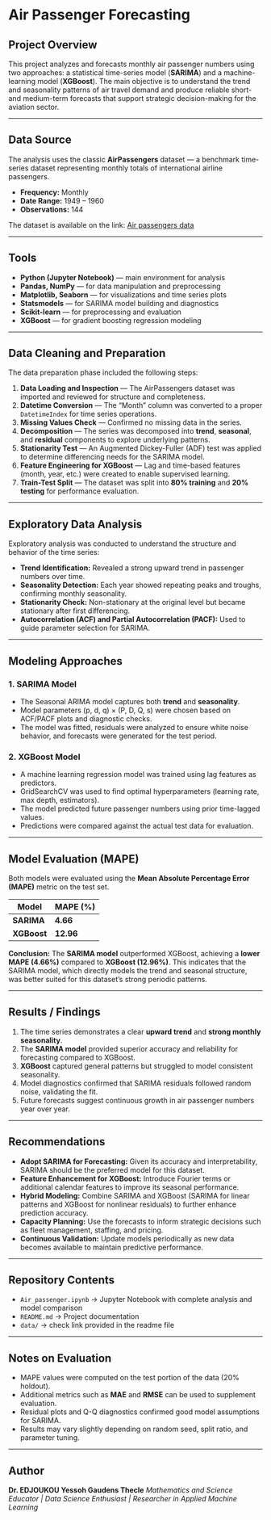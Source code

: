 # **Air Passenger Forecasting**

## **Project Overview**

This project analyzes and forecasts monthly air passenger numbers using two approaches: a statistical time-series model (**SARIMA**) and a machine-learning model (**XGBoost**).
The main objective is to understand the trend and seasonality patterns of air travel demand and produce reliable short- and medium-term forecasts that support strategic decision-making for the aviation sector.

---

## **Data Source**

The analysis uses the classic **AirPassengers** dataset — a benchmark time-series dataset representing monthly totals of international airline passengers.

* **Frequency:** Monthly
* **Date Range:** 1949 – 1960
* **Observations:** 144

The dataset is available on the link: <a href='https://www.kaggle.com/datasets/ashfakyeafi/air-passenger-data-for-time-series-analysis'>Air passengers data</a>

---

## **Tools**

* **Python (Jupyter Notebook)** — main environment for analysis
* **Pandas, NumPy** — for data manipulation and preprocessing
* **Matplotlib, Seaborn** — for visualizations and time series plots
* **Statsmodels** — for SARIMA model building and diagnostics
* **Scikit-learn** — for preprocessing and evaluation
* **XGBoost** — for gradient boosting regression modeling

---

## **Data Cleaning and Preparation**

The data preparation phase included the following steps:

1. **Data Loading and Inspection** — The AirPassengers dataset was imported and reviewed for structure and completeness.
2. **Datetime Conversion** — The “Month” column was converted to a proper `DatetimeIndex` for time series operations.
3. **Missing Values Check** — Confirmed no missing data in the series.
4. **Decomposition** — The series was decomposed into **trend**, **seasonal**, and **residual** components to explore underlying patterns.
5. **Stationarity Test** — An Augmented Dickey-Fuller (ADF) test was applied to determine differencing needs for the SARIMA model.
6. **Feature Engineering for XGBoost** — Lag and time-based features (month, year, etc.) were created to enable supervised learning.
7. **Train-Test Split** — The dataset was split into **80% training** and **20% testing** for performance evaluation.

---

## **Exploratory Data Analysis**

Exploratory analysis was conducted to understand the structure and behavior of the time series:

* **Trend Identification:** Revealed a strong upward trend in passenger numbers over time.
* **Seasonality Detection:** Each year showed repeating peaks and troughs, confirming monthly seasonality.
* **Stationarity Check:** Non-stationary at the original level but became stationary after first differencing.
* **Autocorrelation (ACF) and Partial Autocorrelation (PACF):** Used to guide parameter selection for SARIMA.

---

## **Modeling Approaches**

### **1. SARIMA Model**

* The Seasonal ARIMA model captures both **trend** and **seasonality**.
* Model parameters (p, d, q) × (P, D, Q, s) were chosen based on ACF/PACF plots and diagnostic checks.
* The model was fitted, residuals were analyzed to ensure white noise behavior, and forecasts were generated for the test period.

### **2. XGBoost Model**

* A machine learning regression model was trained using lag features as predictors.
* GridSearchCV was used to find optimal hyperparameters (learning rate, max depth, estimators).
* The model predicted future passenger numbers using prior time-lagged values.
* Predictions were compared against the actual test data for evaluation.

---

## **Model Evaluation (MAPE)**

Both models were evaluated using the **Mean Absolute Percentage Error (MAPE)** metric on the test set.

| Model       | MAPE (%)  |
| ----------- | --------- |
| **SARIMA**  | **4.66**  |
| **XGBoost** | **12.96** |

**Conclusion:**
The **SARIMA model** outperformed XGBoost, achieving a **lower MAPE (4.66%)** compared to **XGBoost (12.96%)**.
This indicates that the SARIMA model, which directly models the trend and seasonal structure, was better suited for this dataset’s strong periodic patterns.

---

## **Results / Findings**

1. The time series demonstrates a clear **upward trend** and **strong monthly seasonality**.
2. The **SARIMA model** provided superior accuracy and reliability for forecasting compared to XGBoost.
3. **XGBoost** captured general patterns but struggled to model consistent seasonality.
4. Model diagnostics confirmed that SARIMA residuals followed random noise, validating the fit.
5. Future forecasts suggest continuous growth in air passenger numbers year over year.

---

## **Recommendations**

* **Adopt SARIMA for Forecasting:** Given its accuracy and interpretability, SARIMA should be the preferred model for this dataset.
* **Feature Enhancement for XGBoost:** Introduce Fourier terms or additional calendar features to improve its seasonal performance.
* **Hybrid Modeling:** Combine SARIMA and XGBoost (SARIMA for linear patterns and XGBoost for nonlinear residuals) to further enhance prediction accuracy.
* **Capacity Planning:** Use the forecasts to inform strategic decisions such as fleet management, staffing, and pricing.
* **Continuous Validation:** Update models periodically as new data becomes available to maintain predictive performance.

---

## **Repository Contents**

* `Air_passenger.ipynb` → Jupyter Notebook with complete analysis and model comparison
* `README.md` → Project documentation
* `data/` → check link provided in the readme file

---

## **Notes on Evaluation**

* MAPE values were computed on the test portion of the data (20% holdout).
* Additional metrics such as **MAE** and **RMSE** can be used to supplement evaluation.
* Residual plots and Q-Q diagnostics confirmed good model assumptions for SARIMA.
* Results may vary slightly depending on random seed, split ratio, and parameter tuning.

---

## **Author**

**Dr. EDJOUKOU Yessoh Gaudens Thecle**
*Mathematics and Science Educator | Data Science Enthusiast | Researcher in Applied Machine Learning*

